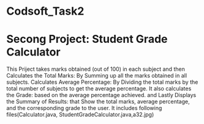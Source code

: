 # Codsoft_Task2

Secong Project: Student Grade Calculator
========================================
This Priject takes marks obtained (out of 100) in each subject and then 
Calculates the Total Marks: By Summing up all the marks obtained in all subjects.
Calculates Average Percentage: By Dividing the total marks by the total number of subjects to get the average percentage.
It also calculates the
Grade: based on the average percentage achieved.
and Lastly Displays the Summary of Results: that Show the total marks, average percentage, and the corresponding grade to the user.
It includes following files(Calculator.java, StudentGradeCalculator.java,a32.jpg) 
